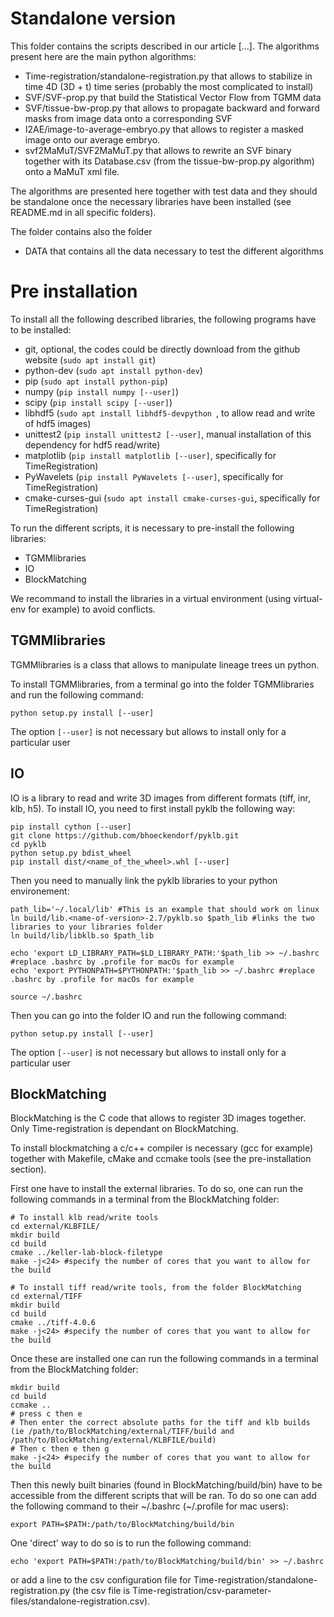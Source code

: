 # Standalone version

This folder contains the scripts described in our article [...]. The algorithms present here are the main python algorithms:
  - Time-registration/standalone-registration.py that allows to stabilize in time 4D (3D + t) time series (probably the most complicated to install)
  - SVF/SVF-prop.py that build the Statistical Vector Flow from TGMM data
  - SVF/tissue-bw-prop.py that allows to propagate backward and forward masks from image data onto a corresponding SVF
  - I2AE/image-to-average-embryo.py that allows to register a masked image onto our average embryo.
  - svf2MaMuT/SVF2MaMuT.py that allows to rewrite an SVF binary together with its Database.csv (from the tissue-bw-prop.py algorithm) onto a MaMuT xml file.

The algorithms are presented here together with test data and they should be standalone once the necessary libraries have been installed (see README.md in all specific folders).

The folder contains also the folder
  - DATA that contains all the data necessary to test the different algorithms

# Pre installation
To install all the following described libraries, the following programs have to be installed:
  - git, optional, the codes could be directly download from the github website (```sudo apt install git```)
  - python-dev (```sudo apt install python-dev```)
  - pip (```sudo apt install python-pip```)
  - numpy (```pip install numpy [--user]```)
  - scipy (```pip install scipy [--user]```)
  - libhdf5 (```sudo apt install libhdf5-devpython ```, to allow read and write of hdf5 images)
  - unittest2 (```pip install unittest2 [--user]```, manual installation of this dependency for hdf5 read/write)
  - matplotlib (```pip install matplotlib [--user]```, specifically for TimeRegistration)
  - PyWavelets (```pip install PyWavelets [--user]```, specifically for TimeRegistration)
  - cmake-curses-gui (```sudo apt install cmake-curses-gui```, specifically for TimeRegistration)

To run the different scripts, it is necessary to pre-install the following libraries:
  - TGMMlibraries
  - IO
  - BlockMatching

We recommand to install the libraries in a virtual environment (using virtual-env for example) to avoid conflicts.

## TGMMlibraries
TGMMlibraries is a class that allows to manipulate lineage trees un python.

To install TGMMlibraries, from a terminal go into the folder TGMMlibraries and run the following command:
```shell
python setup.py install [--user]
```

The option ```[--user]``` is not necessary but allows to install only for a particular user

## IO
IO is a library to read and write 3D images from different formats (tiff, inr, klb, h5).
To install IO, you need to first install pyklb the following way:
```shell
pip install cython [--user]
git clone https://github.com/bhoeckendorf/pyklb.git
cd pyklb
python setup.py bdist_wheel
pip install dist/<name_of_the_wheel>.whl [--user]
```

Then you need to manually link the pyklb libraries to your python environement:
```shell
path_lib='~/.local/lib' #This is an example that should work on linux
ln build/lib.<name-of-version>-2.7/pyklb.so $path_lib #links the two libraries to your libraries folder
ln build/lib/libklb.so $path_lib

echo 'export LD_LIBRARY_PATH=$LD_LIBRARY_PATH:'$path_lib >> ~/.bashrc #replace .bashrc by .profile for macOs for example
echo 'export PYTHONPATH=$PYTHONPATH:'$path_lib >> ~/.bashrc #replace .bashrc by .profile for macOs for example

source ~/.bashrc
```

Then you can go into the folder IO and run the following command:
```shell
python setup.py install [--user]
```

The option ```[--user]``` is not necessary but allows to install only for a particular user

## BlockMatching
BlockMatching is the C code that allows to register 3D images together. Only Time-registration is dependant on BlockMatching.

To install blockmatching a c/c++ compiler is necessary (gcc for example) together with Makefile, cMake and ccmake tools (see the pre-installation section).

First one have to install the external libraries. To do so, one can run the following commands in a terminal from the BlockMatching folder:
```shell
# To install klb read/write tools
cd external/KLBFILE/
mkdir build
cd build
cmake ../keller-lab-block-filetype
make -j<24> #specify the number of cores that you want to allow for the build

# To install tiff read/write tools, from the folder BlockMatching
cd external/TIFF
mkdir build
cd build
cmake ../tiff-4.0.6
make -j<24> #specify the number of cores that you want to allow for the build
```

Once these are installed one can run the following commands in a terminal from the BlockMatching folder:
```shell
mkdir build
cd build
ccmake ..
# press c then e
# Then enter the correct absolute paths for the tiff and klb builds (ie /path/to/BlockMatching/external/TIFF/build and /path/to/BlockMatching/external/KLBFILE/build)
# Then c then e then g
make -j<24> #specify the number of cores that you want to allow for the build
```

Then this newly built binaries (found in BlockMatching/build/bin) have to be accessible from the different scripts that will be ran. To do so one can add the following command to their ~/.bashrc (~/.profile for mac users):
```shell
export PATH=$PATH:/path/to/BlockMatching/build/bin
```

One 'direct' way to do so is to run the following command:
```shell
echo 'export PATH=$PATH:/path/to/BlockMatching/build/bin' >> ~/.bashrc
```

or add a line to the csv configuration file for Time-registration/standalone-registration.py (the csv file is Time-registration/csv-parameter-files/standalone-registration.csv).
